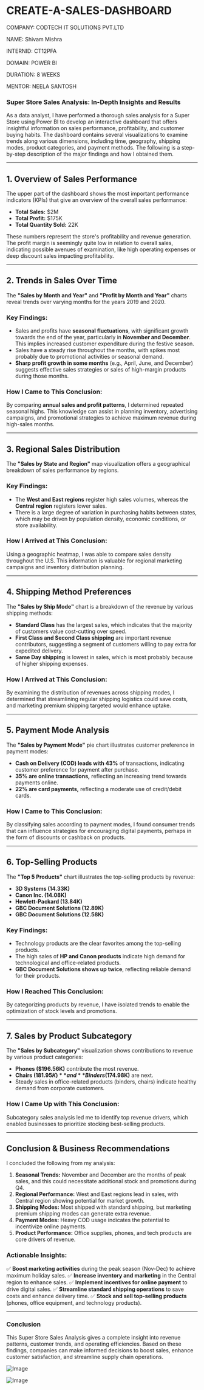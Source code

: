 # CREATE-A-SALES-DASHBOARD

COMPANY: CODTECH IT SOLUTIONS PVT.LTD

NAME: Shivam Mishra

INTERNID: CT12PFA

DOMAIN: POWER BI

DURATION: 8 WEEKS

MENTOR: NEELA SANTOSH

### **Super Store Sales Analysis: In-Depth Insights and Results**

As a data analyst, I have performed a thorough sales analysis for a Super Store using Power BI to develop an interactive dashboard that offers insightful information on sales performance, profitability, and customer buying habits. The dashboard contains several visualizations to examine trends along various dimensions, including time, geography, shipping modes, product categories, and payment methods. The following is a step-by-step description of the major findings and how I obtained them.

---

## **1. Overview of Sales Performance**
The upper part of the dashboard shows the most important performance indicators (KPIs) that give an overview of the overall sales performance:

- **Total Sales:** $2M
- **Total Profit:** $175K
- **Total Quantity Sold:** 22K

These numbers represent the store's profitability and revenue generation. The profit margin is seemingly quite low in relation to overall sales, indicating possible avenues of examination, like high operating expenses or deep discount sales impacting profitability.

---

## **2. Trends in Sales Over Time**
The **"Sales by Month and Year"** and **"Profit by Month and Year"** charts reveal trends over varying months for the years 2019 and 2020.

### **Key Findings:**
- Sales and profits have **seasonal fluctuations**, with significant growth towards the end of the year, particularly in **November and December**. This implies increased customer expenditure during the festive season.
- Sales have a steady rise throughout the months, with spikes most probably due to promotional activities or seasonal demand.
- **Sharp profit growth in some months** (e.g., April, June, and December) suggests effective sales strategies or sales of high-margin products during those months.

### **How I Came to This Conclusion:**
By comparing **annual sales and profit patterns**, I determined repeated seasonal highs. This knowledge can assist in planning inventory, advertising campaigns, and promotional strategies to achieve maximum revenue during high-sales months.

---

## **3. Regional Sales Distribution**
The **"Sales by State and Region"** map visualization offers a geographical breakdown of sales performance by regions.

### **Key Findings:**
- The **West and East regions** register high sales volumes, whereas the **Central region** registers lower sales.
- There is a large degree of variation in purchasing habits between states, which may be driven by population density, economic conditions, or store availability.

### **How I Arrived at This Conclusion:**
Using a geographic heatmap, I was able to compare sales density throughout the U.S. This information is valuable for regional marketing campaigns and inventory distribution planning.

---

## **4. Shipping Method Preferences**
The **"Sales by Ship Mode"** chart is a breakdown of the revenue by various shipping methods:

- **Standard Class** has the largest sales, which indicates that the majority of customers value cost-cutting over speed.
- **First Class and Second Class shipping** are important revenue contributors, suggesting a segment of customers willing to pay extra for expedited delivery.
- **Same Day shipping** is lowest in sales, which is most probably because of higher shipping expenses.

### **How I Arrived at This Conclusion:**
By examining the distribution of revenues across shipping modes, I determined that streamlining regular shipping logistics could save costs, and marketing premium shipping targeted would enhance uptake.

---

## **5. Payment Mode Analysis**
The **"Sales by Payment Mode"** pie chart illustrates customer preference in payment modes:

- **Cash on Delivery (COD) leads with 43%** of transactions, indicating customer preference for payment after purchase.
- **35% are online transactions,** reflecting an increasing trend towards payments online.
- **22% are card payments,** reflecting a moderate use of credit/debit cards.

### **How I Came to This Conclusion:**
By classifying sales according to payment modes, I found consumer trends that can influence strategies for encouraging digital payments, perhaps in the form of discounts or cashback on products.

---


## **6. Top-Selling Products**
The **"Top 5 Products"** chart illustrates the top-selling products by revenue:

- **3D Systems (14.33K)**
- **Canon Inc. (14.08K)**
- **Hewlett-Packard (13.84K)**
- **GBC Document Solutions (12.89K)**
- **GBC Document Solutions (12.58K)**

### **Key Findings:**
- Technology products are the clear favorites among the top-selling products.
- The high sales of **HP and Canon products** indicate high demand for technological and office-related products.
- **GBC Document Solutions shows up twice**, reflecting reliable demand for their products.

### **How I Reached This Conclusion:**
By categorizing products by revenue, I have isolated trends to enable the optimization of stock levels and promotions.

---

## **7. Sales by Product Subcategory**
The **"Sales by Subcategory"** visualization shows contributions to revenue by various product categories:

- **Phones ($196.56K)** contribute the most revenue.
- **Chairs ($181.95K)** and **Binders ($174.98K)** are next.
- Steady sales in office-related products (binders, chairs) indicate healthy demand from corporate customers.

### **How I Came Up with This Conclusion:**
Subcategory sales analysis led me to identify top revenue drivers, which enabled businesses to prioritize stocking best-selling products.

---

## **Conclusion & Business Recommendations**
I concluded the following from my analysis:

1. **Seasonal Trends:** November and December are the months of peak sales, and this could necessitate additional stock and promotions during Q4.
2. **Regional Performance:** West and East regions lead in sales, with Central region showing potential for market growth.
3. **Shipping Modes:** Most shipped with standard shipping, but marketing premium shipping modes can generate extra revenue.
4. **Payment Modes:** Heavy COD usage indicates the potential to incentivize online payments.
5. **Product Performance:** Office supplies, phones, and tech products are core drivers of revenue.

### **Actionable Insights:**
✅ **Boost marketing activities** during the peak season (Nov-Dec) to achieve maximum holiday sales.
✅ **Increase inventory and marketing** in the Central region to enhance sales.
✅ **Implement incentives for online payment** to drive digital sales.
✅ **Streamline standard shipping operations** to save costs and enhance delivery time.
✅ **Stock and sell top-selling products** (phones, office equipment, and technology products).

---

### **Conclusion**
This Super Store Sales Analysis gives a complete insight into revenue patterns, customer trends, and operating efficiencies. Based on these findings, companies can make informed decisions to boost sales, enhance customer satisfaction, and streamline supply chain operations.

![Image](https://github.com/user-attachments/assets/781bc029-3df5-4c68-b2b8-7dfc0f5112bf)

![Image](https://github.com/user-attachments/assets/5540542a-7d66-4500-9962-3821afabe513)

